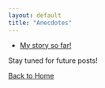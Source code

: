 ```yaml
---
layout: default
title: "Anecdotes"
---
```

- [My story so far!](/blogs/story_so_far.md)


Stay tuned for future posts!

[Back to Home](index.md)

